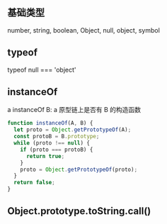 <!-- @format -->

## 基础类型

number, string, boolean, Object, null, object, symbol

## typeof

typeof null === 'object'

## instanceOf

a instanceOf B: a 原型链上是否有 B 的构造函数

```javascript
function instanceOf(A, B) {
  let proto = Object.getPrototypeOf(A);
  const protoB = B.prototype;
  while (proto !== null) {
    if (proto === protoB) {
      return true;
    }
    proto = Object.getPrototypeOf(proto);
  }
  return false;
}
```

## Object.prototype.toString.call()
